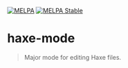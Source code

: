 [![MELPA](https://melpa.org/packages/haxe-mode-badge.svg)](https://melpa.org/#/haxe-mode)
[![MELPA Stable](https://stable.melpa.org/packages/haxe-mode-badge.svg)](https://stable.melpa.org/#/haxe-mode)

# haxe-mode
> Major mode for editing Haxe files.
